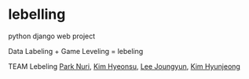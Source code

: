 # lebelling
python django web project

Data Labeling + Game Leveling = lebeling

TEAM Lebeling
[Park Nuri](https://github.com/ParkNuri/), [Kim Hyeonsu](https://github.com/wishinghyun), [Lee Joungyun](https://github.com/yyyljy), [Kim Hyunjeong](https://github.com/sonic247897)